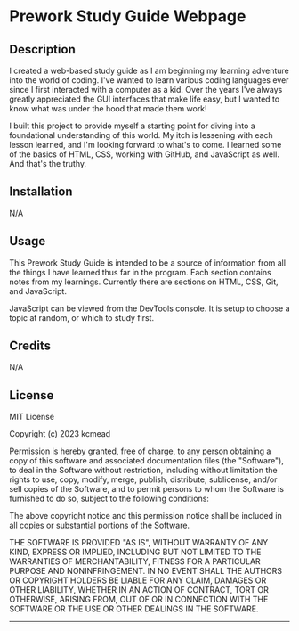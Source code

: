 # Prework Study Guide Webpage

## Description

I created a web-based study guide as I am beginning my learning adventure into the world of coding.
I've wanted to learn various coding languages ever since I first interacted with a computer as a kid.
Over the years I've always greatly appreciated the GUI interfaces that make life easy, but I wanted to know what was under the hood that made them work!

I built this project to provide myself a starting point for diving into a foundational understanding of this world.
My itch is lessening with each lesson learned, and I'm looking forward to what's to come.
I learned some of the basics of HTML, CSS, working with GitHub, and JavaScript as well.  And that's the truthy.

## Installation

N/A

## Usage

This Prework Study Guide is intended to be a source of information from all the things I have learned thus far in the program.
Each section contains notes from my learnings.  Currently there are sections on HTML, CSS, Git, and JavaScript.  

JavaScript can be viewed from the DevTools console.  It is setup to choose a topic at random, or which to study first.

## Credits

N/A

## License

MIT License

Copyright (c) 2023 kcmead

Permission is hereby granted, free of charge, to any person obtaining a copy
of this software and associated documentation files (the "Software"), to deal
in the Software without restriction, including without limitation the rights
to use, copy, modify, merge, publish, distribute, sublicense, and/or sell
copies of the Software, and to permit persons to whom the Software is
furnished to do so, subject to the following conditions:

The above copyright notice and this permission notice shall be included in all
copies or substantial portions of the Software.

THE SOFTWARE IS PROVIDED "AS IS", WITHOUT WARRANTY OF ANY KIND, EXPRESS OR
IMPLIED, INCLUDING BUT NOT LIMITED TO THE WARRANTIES OF MERCHANTABILITY,
FITNESS FOR A PARTICULAR PURPOSE AND NONINFRINGEMENT. IN NO EVENT SHALL THE
AUTHORS OR COPYRIGHT HOLDERS BE LIABLE FOR ANY CLAIM, DAMAGES OR OTHER
LIABILITY, WHETHER IN AN ACTION OF CONTRACT, TORT OR OTHERWISE, ARISING FROM,
OUT OF OR IN CONNECTION WITH THE SOFTWARE OR THE USE OR OTHER DEALINGS IN THE
SOFTWARE.

---

